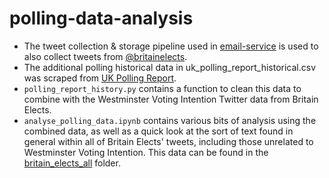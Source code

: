 # polling-data-analysis

- The tweet collection & storage pipeline used in [email-service](https://github.com/apethani21/email-service) is used to also collect tweets from [@britainelects](https://twitter.com/britainelects).
- The additional polling historical data in uk_polling_report_historical.csv was scraped from [UK Polling Report](http://ukpollingreport.co.uk/voting-intention-2).
- `polling_report_history.py` contains a function to clean this data to combine with the Westminster Voting Intention Twitter data from Britain Elects.
- `analyse_polling_data.ipynb` contains various bits of analysis using the combined data, as well as a quick look at the sort of text found in general within all of Britain Elects' tweets, including those unrelated to Westminster Voting Intention. This data can be found in the [britain_elects_all](https://github.com/apethani21/polling-data-analysis/tree/master/britain_elects_all) folder.
